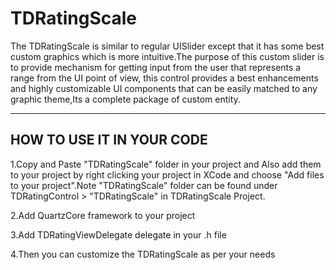 TDRatingScale
=============

The TDRatingScale is similar to regular UISlider except that it has some best custom graphics which is more intuitive.The purpose of this custom slider is to provide mechanism for getting input from the user that represents a range from the UI point of view, this control provides a best enhancements and highly customizable UI components that can be easily matched to any graphic theme,Its a complete package of custom entity.


--------------------------------------------------------------
HOW TO USE IT IN YOUR CODE
--------------------------------------------------------------

1.Copy and Paste "TDRatingScale" folder in your project and Also add them to your project by right clicking your project in XCode and choose "Add files to your project".Note "TDRatingScale" folder can be found under TDRatingControl > "TDRatingScale" in TDRatingScale Project.

2.Add QuartzCore framework to your project

3.Add TDRatingViewDelegate delegate in your .h file

4.Then you can customize the TDRatingScale as per your needs
